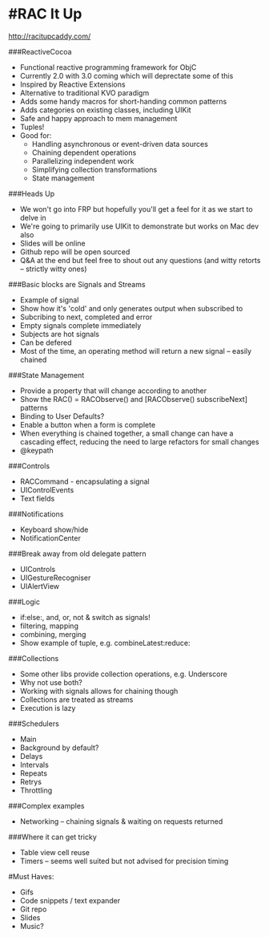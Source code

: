 #RAC It Up
===
http://racitupcaddy.com/

###ReactiveCocoa
- Functional reactive programming framework for ObjC
- Currently 2.0 with 3.0 coming which will deprectate some of this
- Inspired by Reactive Extensions
- Alternative to traditional KVO paradigm
- Adds some handy macros for short-handing common patterns
- Adds categories on existing classes, including UIKit
- Safe and happy approach to mem management
- Tuples!
- Good for:
	- Handling asynchronous or event-driven data sources
	- Chaining dependent operations
	- Parallelizing independent work
	- Simplifying collection transformations
	- State management
	
###Heads Up
- We won't go into FRP but hopefully you'll get a feel for it as we start to delve in
- We're going to primarily use UIKit to demonstrate but works on Mac dev also
- Slides will be online
- Github repo will be open sourced
- Q&A at the end but feel free to shout out any questions (and witty retorts – strictly witty ones)

###Basic blocks are Signals and Streams
- Example of signal
- Show how it's 'cold' and only generates output when subscribed to
- Subcribing to next, completed and error
- Empty signals complete immediately
- Subjects are hot signals
- Can be defered
- Most of the time, an operating method will return a new signal – easily chained


###State Management
- Provide a property that will change according to another
- Show the RAC() = RACObserve() and [RACObserve() subscribeNext] patterns
- Binding to User Defaults?
- Enable a button when a form is complete
- When everything is chained together, a small change can have a cascading effect, reducing the need to large refactors for small changes
- @keypath

###Controls
- RACCommand - encapsulating a signal
- UIControlEvents
- Text fields

###Notifications
- Keyboard show/hide
- NotificationCenter

###Break away from old delegate pattern
- UIControls
- UIGestureRecogniser
- UIAlertView

###Logic
- if:else:, and, or, not & switch as signals!
- filtering, mapping
- combining, merging
- Show example of tuple, e.g. combineLatest:reduce:

###Collections
- Some other libs provide collection operations, e.g. Underscore
- Why not use both?
- Working with signals allows for chaining though
- Collections are treated as streams
- Execution is lazy

###Schedulers
- Main
- Background by default?
- Delays
- Intervals
- Repeats
- Retrys
- Throttling

###Complex examples
- Networking – chaining signals & waiting on requests returned

###Where it can get tricky
- Table view cell reuse
- Timers – seems well suited but not advised for precision timing


#Must Haves:
- Gifs
- Code snippets / text expander
- Git repo
- Slides
- Music?